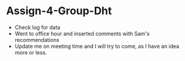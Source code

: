 # Assign-4-Group-Dht

- Check log for data
- Went to office hour and inserted comments with Sam's recommendations 
- Update me on meeting time and I will try to come, as I have an idea more or less.

